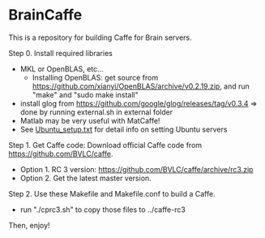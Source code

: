 # BrainCaffe

This is a repository for building Caffe for Brain servers.

Step 0. Install required libraries
  - MKL or OpenBLAS, etc...
    - Installing OpenBLAS: get source from https://github.com/xianyi/OpenBLAS/archive/v0.2.19.zip, and run "make" and "sudo make install"
  - install glog from https://github.com/google/glog/releases/tag/v0.3.4  => done by running external.sh in external folder
  - Matlab may be very useful with MatCaffe!
  - See [Ubuntu_setup.txt](./Ubuntu_setup.txt) for detail info on setting Ubuntu servers

Step 1. Get Caffe code: 
  Download official Caffe code from https://github.com/BVLC/caffe.
  - Option 1. RC 3 version: https://github.com/BVLC/caffe/archive/rc3.zip
  - Option 2. Get the latest master version.

Step 2. Use these Makefile and Makefile.conf to build a Caffe.
  - run "./cprc3.sh" to copy those files to ../caffe-rc3
  
Then, enjoy!
